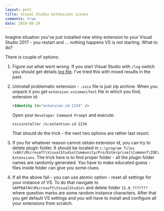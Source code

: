 ```yaml
--- 
layout: post
title: Visual Studio extensions issues
comments: true
date: 2018-05-29
---
```


Imagine situation you've just installed new shiny extension to your Visual Studio 2017 - you restart and ... nothing happens VS is not starting. What to do?

There is couple of options:

1. Figure out what went wrong. If you start Visual Studio with `/log` switch you should get details [log file][1]. I've tried this with mixed results in the past.

2. Uninstall problematic extension - `.vsix` file is just zip archive. When you unpack it you get `extension.vsixmanifest` file in which you find, extension id:

    ``` xml
    <Identity Id="extension-id-1234" />
    ```

    Open your `Developer Command Prompt` and execute:

    ```
    vsixinstaller /u:extention-id-1234
    ```

    That should do the trick - the next two options are rather last resort.

3. If you for whatever reason cannot obtain extension id, you can try to delete plugin folder. It should be located in `c:\program files (x86)\Microsoft\VisualStudio[Community/Pro/Enterprise]\Common7\IDE\Extensions`. The trick here is to find proper folder - all the plugin folder names are randomly generated. You have to make educated guess - files inside folder can give you some clues.

4. If all the above fail - you can use atomic option - reset all settings for your instance of VS. To do that navigate to `%APPDATA%\Microsoft\VisualStudio\` and delete folder `15.0_???????` where question marks are some random instance characters. After that you get default VS settings and you will have to install and configure all your extensions from scratch.

[1]:https://msdn.microsoft.com/en-us/library/ms241272.aspx


